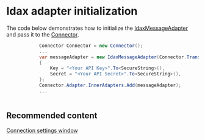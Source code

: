 # Idax adapter initialization

The code below demonstrates how to initialize the [IdaxMessageAdapter](xref:StockSharp.Idax.IdaxMessageAdapter) and pass it to the [Connector](xref:StockSharp.Algo.Connector).

```cs
			Connector Connector = new Connector();				
			...				
			var messageAdapter = new IdaxMessageAdapter(Connector.TransactionIdGenerator)
			{
				Key = "<Your API Key>".To<SecureString>(),
				Secret = "<Your API Secret>".To<SecureString>(),
			};
			Connector.Adapter.InnerAdapters.Add(messageAdapter);
			...	
							
```

## Recommended content

[Connection settings window](../../../graphical_user_interface/connection_settings_window.md)
